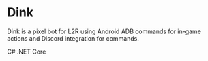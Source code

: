 # Dink

Dink is a pixel bot for L2R using Android ADB commands for in-game actions and Discord integration for commands.

C# .NET Core
